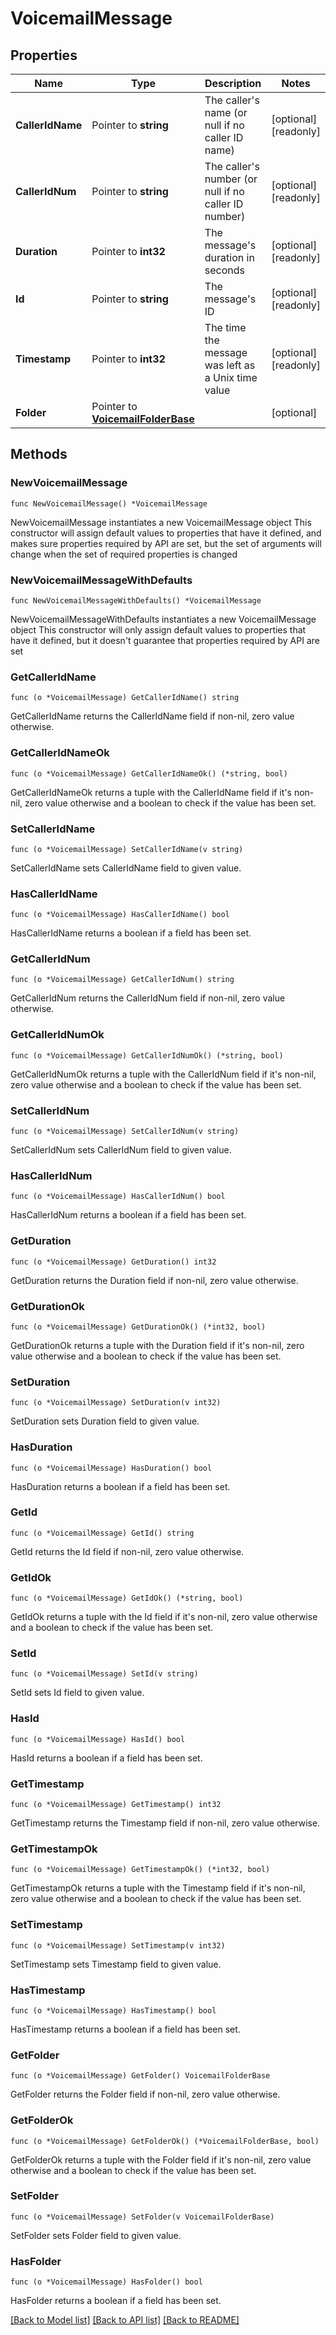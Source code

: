 # VoicemailMessage

## Properties

Name | Type | Description | Notes
------------ | ------------- | ------------- | -------------
**CallerIdName** | Pointer to **string** | The caller&#39;s name (or null if no caller ID name) | [optional] [readonly]
**CallerIdNum** | Pointer to **string** | The caller&#39;s number (or null if no caller ID number) | [optional] [readonly]
**Duration** | Pointer to **int32** | The message&#39;s duration in seconds | [optional] [readonly]
**Id** | Pointer to **string** | The message&#39;s ID | [optional] [readonly]
**Timestamp** | Pointer to **int32** | The time the message was left as a Unix time value | [optional] [readonly]
**Folder** | Pointer to [**VoicemailFolderBase**](VoicemailFolderBase.md) |  | [optional]

## Methods

### NewVoicemailMessage

`func NewVoicemailMessage() *VoicemailMessage`

NewVoicemailMessage instantiates a new VoicemailMessage object
This constructor will assign default values to properties that have it defined,
and makes sure properties required by API are set, but the set of arguments
will change when the set of required properties is changed

### NewVoicemailMessageWithDefaults

`func NewVoicemailMessageWithDefaults() *VoicemailMessage`

NewVoicemailMessageWithDefaults instantiates a new VoicemailMessage object
This constructor will only assign default values to properties that have it defined,
but it doesn't guarantee that properties required by API are set

### GetCallerIdName

`func (o *VoicemailMessage) GetCallerIdName() string`

GetCallerIdName returns the CallerIdName field if non-nil, zero value otherwise.

### GetCallerIdNameOk

`func (o *VoicemailMessage) GetCallerIdNameOk() (*string, bool)`

GetCallerIdNameOk returns a tuple with the CallerIdName field if it's non-nil, zero value otherwise
and a boolean to check if the value has been set.

### SetCallerIdName

`func (o *VoicemailMessage) SetCallerIdName(v string)`

SetCallerIdName sets CallerIdName field to given value.

### HasCallerIdName

`func (o *VoicemailMessage) HasCallerIdName() bool`

HasCallerIdName returns a boolean if a field has been set.

### GetCallerIdNum

`func (o *VoicemailMessage) GetCallerIdNum() string`

GetCallerIdNum returns the CallerIdNum field if non-nil, zero value otherwise.

### GetCallerIdNumOk

`func (o *VoicemailMessage) GetCallerIdNumOk() (*string, bool)`

GetCallerIdNumOk returns a tuple with the CallerIdNum field if it's non-nil, zero value otherwise
and a boolean to check if the value has been set.

### SetCallerIdNum

`func (o *VoicemailMessage) SetCallerIdNum(v string)`

SetCallerIdNum sets CallerIdNum field to given value.

### HasCallerIdNum

`func (o *VoicemailMessage) HasCallerIdNum() bool`

HasCallerIdNum returns a boolean if a field has been set.

### GetDuration

`func (o *VoicemailMessage) GetDuration() int32`

GetDuration returns the Duration field if non-nil, zero value otherwise.

### GetDurationOk

`func (o *VoicemailMessage) GetDurationOk() (*int32, bool)`

GetDurationOk returns a tuple with the Duration field if it's non-nil, zero value otherwise
and a boolean to check if the value has been set.

### SetDuration

`func (o *VoicemailMessage) SetDuration(v int32)`

SetDuration sets Duration field to given value.

### HasDuration

`func (o *VoicemailMessage) HasDuration() bool`

HasDuration returns a boolean if a field has been set.

### GetId

`func (o *VoicemailMessage) GetId() string`

GetId returns the Id field if non-nil, zero value otherwise.

### GetIdOk

`func (o *VoicemailMessage) GetIdOk() (*string, bool)`

GetIdOk returns a tuple with the Id field if it's non-nil, zero value otherwise
and a boolean to check if the value has been set.

### SetId

`func (o *VoicemailMessage) SetId(v string)`

SetId sets Id field to given value.

### HasId

`func (o *VoicemailMessage) HasId() bool`

HasId returns a boolean if a field has been set.

### GetTimestamp

`func (o *VoicemailMessage) GetTimestamp() int32`

GetTimestamp returns the Timestamp field if non-nil, zero value otherwise.

### GetTimestampOk

`func (o *VoicemailMessage) GetTimestampOk() (*int32, bool)`

GetTimestampOk returns a tuple with the Timestamp field if it's non-nil, zero value otherwise
and a boolean to check if the value has been set.

### SetTimestamp

`func (o *VoicemailMessage) SetTimestamp(v int32)`

SetTimestamp sets Timestamp field to given value.

### HasTimestamp

`func (o *VoicemailMessage) HasTimestamp() bool`

HasTimestamp returns a boolean if a field has been set.

### GetFolder

`func (o *VoicemailMessage) GetFolder() VoicemailFolderBase`

GetFolder returns the Folder field if non-nil, zero value otherwise.

### GetFolderOk

`func (o *VoicemailMessage) GetFolderOk() (*VoicemailFolderBase, bool)`

GetFolderOk returns a tuple with the Folder field if it's non-nil, zero value otherwise
and a boolean to check if the value has been set.

### SetFolder

`func (o *VoicemailMessage) SetFolder(v VoicemailFolderBase)`

SetFolder sets Folder field to given value.

### HasFolder

`func (o *VoicemailMessage) HasFolder() bool`

HasFolder returns a boolean if a field has been set.

[[Back to Model list]](../README.md#documentation-for-models) [[Back to API list]](../README.md#documentation-for-api-endpoints) [[Back to README]](../README.md)
